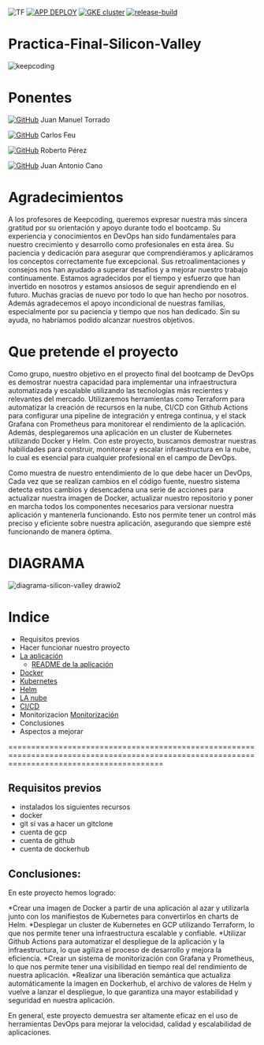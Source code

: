 ![TF](https://img.shields.io/badge/Supports%20Terraform%20Version-%3E%3D1.3.4-blue.svg) [![APP DEPLOY](https://github.com/KeepCodingCloudDevops6/Practica-Final-Silicon-Valley/actions/workflows/app-deploy.yaml/badge.svg)](https://github.com/KeepCodingCloudDevops6/Practica-Final-Silicon-Valley/actions/workflows/app-deploy.yaml)
[![GKE cluster](https://github.com/KeepCodingCloudDevops6/Practica-Final-Silicon-Valley/actions/workflows/gke-cluster.yaml/badge.svg)](https://github.com/KeepCodingCloudDevops6/Practica-Final-Silicon-Valley/actions/workflows/gke-cluster.yaml) [![release-build](https://github.com/KeepCodingCloudDevops6/Practica-Final-Silicon-Valley/actions/workflows/versioning-app.yaml/badge.svg)](https://github.com/KeepCodingCloudDevops6/Practica-Final-Silicon-Valley/actions/workflows/versioning-app.yaml)
# Practica-Final-Silicon-Valley
![keepcoding](https://user-images.githubusercontent.com/107815913/214015974-a306ba44-3ae4-4840-a334-b8e5bcf311fd.png)

# Ponentes
[![GitHub](https://badgen.net/badge/icon/github?icon=github&label)](https://github.com/JuanMaTB)  Juan Manuel Torrado

[![GitHub](https://badgen.net/badge/icon/github?icon=github&label)](https://github.com/carlosfeufernandez)  Carlos Feu 

[![GitHub](https://badgen.net/badge/icon/github?icon=github&label)](https://github.com/roberto-asir)  Roberto Pérez

[![GitHub](https://badgen.net/badge/icon/github?icon=github&label)](https://github.com/jacano1986)  Juan Antonio Cano

# Agradecimientos

A los profesores de Keepcoding, queremos expresar nuestra más sincera gratitud por su orientación y apoyo durante todo el bootcamp. Su experiencia y conocimientos en DevOps han sido fundamentales para nuestro crecimiento y desarrollo como profesionales en esta área. Su paciencia y dedicación para asegurar que comprendiéramos y aplicáramos los conceptos correctamente fue excepcional. Sus retroalimentaciones y consejos nos han ayudado a superar desafíos y a mejorar nuestro trabajo continuamente. Estamos agradecidos por el tiempo y esfuerzo que han invertido en nosotros y estamos ansiosos de seguir aprendiendo en el futuro. Muchas gracias de nuevo por todo lo que han hecho por nosotros. Además agradecemos el apoyo incondicional de nuestras familias, especialmente por su paciencia y tiempo que nos han dedicado. Sin su ayuda, no habríamos podido alcanzar nuestros objetivos.

# Que pretende el proyecto

Como grupo, nuestro objetivo en el proyecto final del bootcamp de DevOps es demostrar nuestra capacidad para implementar una infraestructura automatizada y escalable utilizando las tecnologías más recientes y relevantes del mercado. Utilizaremos herramientas como Terraform para automatizar la creación de recursos en la nube, CI/CD con Github Actions para configurar una pipeline de integración y entrega continua, y el stack Grafana con Prometheus para monitorear el rendimiento de la aplicación. Además, desplegaremos una aplicación en un cluster de Kubernetes utilizando Docker y Helm. Con este proyecto, buscamos demostrar nuestras habilidades para construir, monitorear y escalar infraestructura en la nube, lo cual es esencial para cualquier profesional en el campo de DevOps. 

Como muestra de nuestro entendimiento de lo que debe hacer un DevOps, Cada vez que se realizan cambios en el código fuente, nuestro sistema detecta estos cambios y desencadena una serie de acciones para actualizar nuestra imagen de Docker, actualizar nuestro repositorio y poner en marcha todos los componentes necesarios para versionar nuestra aplicación y mantenerla funcionando. Esto nos permite tener un control más preciso y eficiente sobre nuestra aplicación, asegurando que siempre esté funcionando de manera óptima.

# DIAGRAMA
![diagrama-silicon-valley drawio2](https://user-images.githubusercontent.com/107815913/214021084-6ba7c3bb-d8bb-43a3-a2e6-7d2895cc9726.png)

# Indice

- Requisitos previos
- Hacer funcionar nuestro proyecto
- [La aplicación](./quiz-app/quiz-app-Readme.md)
  - [README de la aplicación](./quiz-app/README.md)
- [Docker](./quiz-app/README-docker.md)
- [Kubernetes](./k8s-app/README-kubernetes.md)
- [Helm](./quiz-app-helm/README-helm.md)
- [LA nube](./terraform-provision-gke-cluster/README-terraform.md)
- [CI/CD](./.github/workflows/README-workflows.md)
- Monitorizacion  [Monitorización](./terraform-provision-gke-cluster/assets/README-monitoring.md) 
- Conclusiones
- Aspectos a mejorar


==============================================================================================================================================

## Requisitos previos

 -  instalados los siguientes recursos
  - docker 
  - git si vas a hacer un gitclone
  - cuenta de gcp
  - cuenta de github 
  - cuenta de dockerhub
  
## Conclusiones:

En este proyecto hemos logrado:

  *Crear una imagen de Docker a partir de una aplicación al azar y utilizarla junto con los manifiestos de Kubernetes para convertirlos en charts de Helm.
  *Desplegar un cluster de Kubernetes en GCP utilizando Terraform, lo que nos permite tener una infraestructura escalable y confiable.
  *Utilizar Github Actions para automatizar el despliegue de la aplicación y la infraestructura, lo que agiliza el proceso de desarrollo y mejora la eficiencia.
  *Crear un sistema de monitorización con Grafana y Prometheus, lo que nos permite tener una visibilidad en tiempo real del rendimiento de nuestra aplicación.
  *Realizar una liberación semántica que actualiza automáticamente la imagen en Dockerhub, el archivo de valores de Helm y vuelve a lanzar el despliegue, lo que garantiza una mayor estabilidad y seguridad en nuestra aplicación.
  
En general, este proyecto demuestra ser altamente eficaz en el uso de herramientas DevOps para mejorar la velocidad, calidad y escalabilidad de  aplicaciones.

